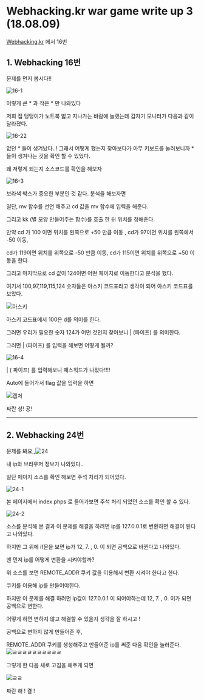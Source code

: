 # Webhacking.kr war game write up 3 (18.08.09) #

[Webhacking.kr](Webhacking.kr) 에서 16번 



## 1. Webhacking 16번 

문제를 먼저 봅시다!!

![16-1](C:\Users\Yellme\Desktop\16-1.PNG)

이렇게 큰 * 과 작은 * 만 나와있다

저희 집 댕댕이가 노트북 밟고 지나가는 바람에 놀랬는데 갑자기 모니터가 다음과 같이 달라졌다.

![16-22](C:\Users\Yellme\Desktop\16-22.PNG)

없던 * 들이 생겨났다..! 그래서 어떻게 했는지 찾아보다가 아무 키보드를 눌러보니까 *들이 생겨나는 것을 확인 할 수 있었다. 

왜 저렇게 되는지 소스코드를 확인을 해보자

![16-3](C:\Users\Yellme\Desktop\16-3.PNG)

보라색 박스가 중요한 부분인 것 같다. 분석을 해보자면

일단, mv 함수를 선언 해주고 cd 값을 mv 함수에 입력을 해준다.

그리고 kk (별 모양 만들어주는 함수)를 호출 한 뒤 위치를 정해준다.

만약 cd 가 100 이면 위치를 왼쪽으로 +50 만큼 이동 , cd가 97이면 위치를 왼쪽에서 -50 이동,

cd가 119이면 위치를 위쪽으로 -50 만큼 이동, cd가 115이면 위치를 위쪽으로 +50 이동을 한다.

그리고 마지막으로 cd 값이 124이면 어떤 페이지로 이동한다고 분석을 했다.

여기서 100,97,119,115,124 숫자들은 아스키 코드표라고 생각이 되어 아스키 코드표를 보았다.

![아스키](C:\Users\Yellme\Desktop\아스키.PNG)

아스키 코드표에서 100은 d를 의미를 한다. 

그러면 우리가 필요한 숫자 124가 어떤 것인지 찾아보니 | (파이프) 를 의미한다.

그러면 | (파이프) 를 입력을 해보면 어떻게 될까?

![16-4](C:\Users\Yellme\Desktop\16-4.PNG)

| ( 파이프) 를 입력해보니 패스워드가 나왔다!!!!

Auto에 들어가서 flag 값을 입력을 하면 

![캡처](C:\Users\Yellme\Desktop\캡처.PNG)



짜란 성! 공! 



------



 ## 2. Webhacking 24번 ##

문제를 봐요,,![24](C:\Users\Yellme\Desktop\24.PNG)

내 ip와 브라우저 정보가 나와있다.. 

일단 페이지 소스를 확인 해보면 주석 처리가 되어있다.

![24-1](C:\Users\Yellme\Desktop\24-1.PNG)

본 페이지에서 index.phps 로 들어가보면 주석 처리 되었던 소스를 확인 할 수 있다.

![24-2](C:\Users\Yellme\Desktop\24-2.PNG)



소스를 분석해 본 결과 이 문제를 해결을 하려면 ip를 127.0.0.1로 변환하면 해결이 된다고 나와있다.

하지만 그 위에 if문을 보면 ip가 12, 7. , 0. 이 되면 공백으로 바뀐다고 나와있다.

맨 먼저  ip를 어떻게 변환을 시켜야할까?

위 소스를 보면 REMOTE_ADDR 쿠키 값을 이용해서 변환 시켜야 한다고 한다.

쿠키를 이용해 ip를 만들어야한다.

하지만 이 문제를 해결 하려면 ip값이 127.0.0.1 이 되어야하는데 12, 7. , 0. 이가 되면 공백으로 변한다. 

어떻게 하면 변하지 않고 해결할 수 있을지 생각을 잘 하시고 !

공백으로 변하지 않게 만들어준 후, 

REMOTE_ADDR 쿠키를 생성해주고 만들어준 ip를 써준 다음 확인을 눌러준다.![ㄹㄹㄹㄹㄹㄹㄹㄹㄹㄹ](C:\Users\Yellme\Desktop\ㄹㄹㄹㄹㄹㄹㄹㄹㄹㄹ.PNG)



그렇게 한 다음 새로 고침을 해주게 되면

![ㄹㄹ](C:\Users\Yellme\Desktop\ㄹㄹ.PNG)

짜란 해 ! 결 !







